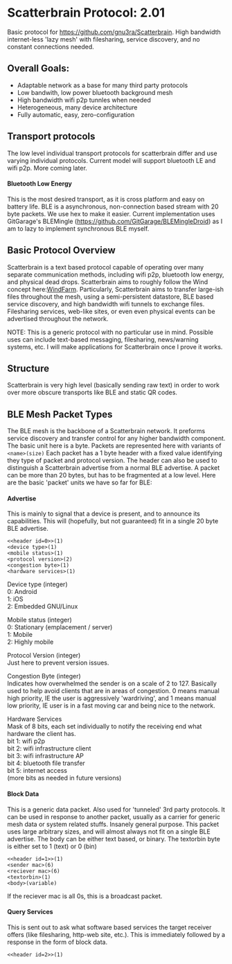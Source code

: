# Scatterbrain Protocol:  2.01
Basic protocol for https://github.com/gnu3ra/Scatterbrain.
High bandwidth internet-less 'lazy mesh' with filesharing, service discovery, and no constant connections needed. 


## Overall Goals:
* Adaptable network as a base for many third party protocols
* Low bandwith, low power bluetooth background mesh
* High bandwidth wifi p2p tunnles when needed
* Heterogeneous, many device architecture
* Fully automatic, easy, zero-configuration


## Transport protocols
The low level individual transport protocols for scatterbrain differ and use varying individual protocols. Current model will support bluetooth LE and wifi p2p. More coming later.

#### Bluetooth Low Energy
This is the most desired transport, as it is cross platform and easy on battery life. BLE is a asynchronous, non-connection based stream with 20 byte packets. We use hex to make it easier. Current implementation uses GitGarage's BLEMingle (https://github.com/GitGarage/BLEMingleDroid) as I am to lazy to implement synchronous BLE myself. 

## Basic Protocol Overview
Scatterbrain is a text based protocol capable of operating over many separate communication methods, including wifi p2p, bluetooth low energy, and physical dead drops. Scatterbrain aims to roughly follow the Wind concept here:[WindFarm]( https://github.com/n8fr8/WindFarm).
Particularly, Scatterbrain aims to transfer large-ish files throughout the mesh, using a semi-persistent datastore, BLE based service discovery, and high bandwidth wifi tunnels to exchange files. Filesharing services, web-like sites, or even even physical events can be advertised throughout the network. 

NOTE: This is a generic protocol with no particular use in mind. Possible uses can include text-based messaging, filesharing, news/warning systems, etc. I will make applications for Scatterbrain once I prove it works.

## Structure
Scatterbrain is very high level (basically sending raw text) in order to work over more obscure transports like BLE and static QR codes. 


## BLE Mesh Packet Types
The BLE mesh is the backbone of a Scatterbrain network. It preforms service discovery and transfer control for any higher bandwidth component. The basic unit here is a byte.
Packets are represented here with variants of `<name>(size)` Each packet has a 1 byte header with a fixed value identifying they type of packet and protocol version. The header can also be used to distinguish a Scatterbrain advertise from a normal BLE advertise. A packet can be more than 20 bytes, but has to be fragmented at a low level.  Here are the basic 'packet' units we have so far for BLE:

#### Advertise
This is mainly to signal that a device is present, and to announce its capabilities. This will (hopefully, but not guaranteed) fit in a single 20 byte BLE advertise. 


```
<<header id=0>>(1)  
<device type>(1)  
<mobile status>(1)  
<protocol version>(2)  
<congestion byte>(1)  
<hardware services>(1)  
```

Device type (integer)    
0: Android  
1: iOS  
2: Embedded GNU/Linux  

Mobile status (integer)  
0: Stationary (emplacement / server)  
1: Mobile  
2: Highly mobile  

Protocol Version (integer)  
Just here to prevent version issues.  

Congestion Byte (integer)  
Indicates how overwhelmed the sender is on a scale of 2 to 127. Basically used to help avoid clients that are in areas of congestion. 0 means manual high priority, IE the user is aggressively 'wardriving', and 1 means manual low priority, IE user is in a fast moving car and being nice to the network.     

Hardware Services  
Mask of 8 bits, each set individually to notify the receiving end what hardware the client has.   
bit 1: wifi p2p  
bit 2: wifi infrastructure client  
bit 3: wifi infrastructure AP  
bit 4: bluetooth file transfer  
bit 5: internet access  
(more bits as needed in future versions)  


#### Block Data
This is a generic data packet. Also used for 'tunneled' 3rd party protocols. It can be used in response to another packet, usually as a carrier for generic mesh data or system related stuffs. Insanely general purpose. This packet uses large arbitrary sizes, and will almost always not fit on a single BLE advertise. The body can be either text based, or binary. The textorbin byte is either set to 1 (text) or 0 (bin)   

```
<<header id=1>>(1)  
<sender mac>(6)  
<reciever mac>(6)  
<textorbin>(1)  
<body>(variable)  
```

If the reciever mac is all 0s, this is a broadcast packet.



#### Query Services
This is sent out to ask what software based services the target receiver offers (like filesharing, http-web site, etc.). This is immediately followed by a response in the form of block data. 

```
<<header id=2>>(1)  

```
